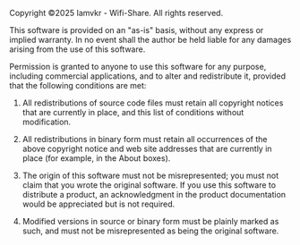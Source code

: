 Copyright ©2025 Iamvkr - Wifi-Share. All rights reserved.
 
 This software is provided on an "as-is" basis, without any express or implied warranty.
 In no event shall the author be held liable for any damages arising from the
 use of this software.
 
 Permission is granted to anyone to use this software for any purpose,
 including commercial applications, and to alter and redistribute it,
 provided that the following conditions are met:
 
 1. All redistributions of source code files must retain all copyright
    notices that are currently in place, and this list of conditions without
    modification.
 
 2. All redistributions in binary form must retain all occurrences of the
    above copyright notice and web site addresses that are currently in
    place (for example, in the About boxes).
 
 3. The origin of this software must not be misrepresented; you must not
    claim that you wrote the original software. If you use this software to
    distribute a product, an acknowledgment in the product documentation
    would be appreciated but is not required.
 
 4. Modified versions in source or binary form must be plainly marked as
    such, and must not be misrepresented as being the original software.